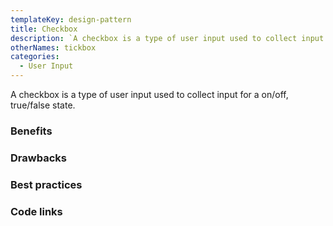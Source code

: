 ```yaml
---
templateKey: design-pattern
title: Checkbox
description: `A checkbox is a type of user input used to collect input for a on/off, true/false state.`
otherNames: tickbox
categories:
  - User Input
---
```


A checkbox is a type of user input used to collect input for a on/off, true/false state.

### Benefits

### Drawbacks

### Best practices

### Code links
